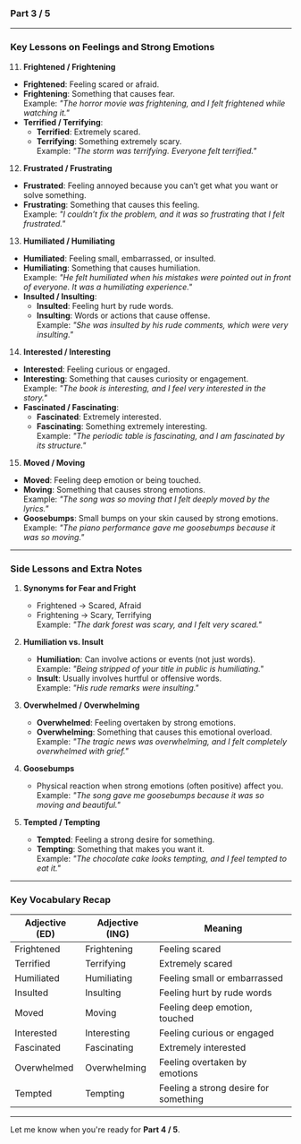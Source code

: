 ### **Part 3 / 5**

---

### **Key Lessons on Feelings and Strong Emotions**

11. **Frightened / Frightening**

- **Frightened**: Feeling scared or afraid.
- **Frightening**: Something that causes fear.  
    Example: _"The horror movie was frightening, and I felt frightened while watching it."_
- **Terrified / Terrifying**:
    - **Terrified**: Extremely scared.
    - **Terrifying**: Something extremely scary.  
        Example: _"The storm was terrifying. Everyone felt terrified."_

12. **Frustrated / Frustrating**

- **Frustrated**: Feeling annoyed because you can’t get what you want or solve something.
- **Frustrating**: Something that causes this feeling.  
    Example: _"I couldn’t fix the problem, and it was so frustrating that I felt frustrated."_

13. **Humiliated / Humiliating**

- **Humiliated**: Feeling small, embarrassed, or insulted.
- **Humiliating**: Something that causes humiliation.  
    Example: _"He felt humiliated when his mistakes were pointed out in front of everyone. It was a humiliating experience."_
- **Insulted / Insulting**:
    - **Insulted**: Feeling hurt by rude words.
    - **Insulting**: Words or actions that cause offense.  
        Example: _"She was insulted by his rude comments, which were very insulting."_

14. **Interested / Interesting**

- **Interested**: Feeling curious or engaged.
- **Interesting**: Something that causes curiosity or engagement.  
    Example: _"The book is interesting, and I feel very interested in the story."_
- **Fascinated / Fascinating**:
    - **Fascinated**: Extremely interested.
    - **Fascinating**: Something extremely interesting.  
        Example: _"The periodic table is fascinating, and I am fascinated by its structure."_

15. **Moved / Moving**

- **Moved**: Feeling deep emotion or being touched.
- **Moving**: Something that causes strong emotions.  
    Example: _"The song was so moving that I felt deeply moved by the lyrics."_
- **Goosebumps**: Small bumps on your skin caused by strong emotions.  
    Example: _"The piano performance gave me goosebumps because it was so moving."_

---

### **Side Lessons and Extra Notes**

1. **Synonyms for Fear and Fright**
    
    - Frightened → Scared, Afraid
    - Frightening → Scary, Terrifying  
        Example: _"The dark forest was scary, and I felt very scared."_
2. **Humiliation vs. Insult**
    
    - **Humiliation**: Can involve actions or events (not just words).  
        Example: _"Being stripped of your title in public is humiliating."_
    - **Insult**: Usually involves hurtful or offensive words.  
        Example: _"His rude remarks were insulting."_
3. **Overwhelmed / Overwhelming**
    
    - **Overwhelmed**: Feeling overtaken by strong emotions.
    - **Overwhelming**: Something that causes this emotional overload.  
        Example: _"The tragic news was overwhelming, and I felt completely overwhelmed with grief."_
4. **Goosebumps**
    
    - Physical reaction when strong emotions (often positive) affect you.  
        Example: _"The song gave me goosebumps because it was so moving and beautiful."_
5. **Tempted / Tempting**
    
    - **Tempted**: Feeling a strong desire for something.
    - **Tempting**: Something that makes you want it.  
        Example: _"The chocolate cake looks tempting, and I feel tempted to eat it."_

---

### **Key Vocabulary Recap**

|**Adjective (ED)**|**Adjective (ING)**|**Meaning**|
|---|---|---|
|Frightened|Frightening|Feeling scared|
|Terrified|Terrifying|Extremely scared|
|Humiliated|Humiliating|Feeling small or embarrassed|
|Insulted|Insulting|Feeling hurt by rude words|
|Moved|Moving|Feeling deep emotion, touched|
|Interested|Interesting|Feeling curious or engaged|
|Fascinated|Fascinating|Extremely interested|
|Overwhelmed|Overwhelming|Feeling overtaken by emotions|
|Tempted|Tempting|Feeling a strong desire for something|

---

Let me know when you're ready for **Part 4 / 5**.